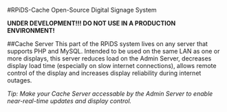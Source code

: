 #RPiDS-Cache
Open-Source Digital Signage System

**UNDER DEVELOPMENT!!! DO NOT USE IN A PRODUCTION ENVIRONMENT!**

##Cache Server
This part of the RPiDS system lives on any server that supports PHP and MySQL. Intended to be used on the same LAN as one or more displays, this server reduces load on the Admin Server, decreases display load time (especially on slow internet connections), allows remote control of the display and increases display reliability during internet outages.

_Tip: Make your Cache Server accessable by the Admin Server to enable near-real-time updates and display control._